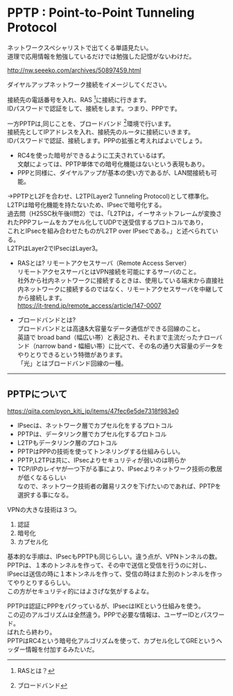 # PPTP : Point-to-Point Tunneling Protocol

ネットワークスペシャリストで出てくる単語見たい。  
道理で応用情報を勉強しているだけでは勉強した記憶がないわけだ。

<http://nw.seeeko.com/archives/50897459.html>

ダイヤルアップネットワーク接続をイメージしてください。  

接続先の電話番号を入れ、RAS [^1]に接続に行きます。  
IDパスワードで認証をして、接続をします。つまり、PPPです。  

一方PPTPは,同じことを、ブロードバンド [^2]環境で行います。  
接続先としてIPアドレスを入れ、接続先のルータに接続にいきます。  
IDパスワードで認証、接続します。PPPの拡張と考えればよいでしょう。  

- RC4を使った暗号ができるように工夫されているはず。  
  文献によっては、PPTP単体での暗号化機能はないという表現もあり。  
- PPPと同様に、ダイヤルアップが基本の使い方であるが、LAN間接続も可能。  

→PPTPとL2Fを合わせ、L2TP(Layer2 Tunneling Protocol)として標準化。  
L2TPは暗号化機能を持たないため、IPsecで暗号化する。  
過去問（H25SC秋午後Ⅱ問2）では、「L2TPは，イーサネットフレームが変換されたPPPフレームをカプセル化してUDPで送受信するプロトコルであり，  
これとIPsecを組み合わせたものがL2TP over IPsecである。」と述べられている。  
L2TPはLayer2でIPsecはLayer3。  

[^1]: RASとは？

- RASとは?
リモートアクセスサーバ（Remote Access Server）  
リモートアクセスサーバとはVPN接続を可能にするサーバのこと。  
社外から社内ネットワークに接続するときは、使用している端末から直接社内ネットワークに接続するのではなく、リモートアクセスサーバを中継してから接続します。  
<https://it-trend.jp/remote_access/article/147-0007>

[^2]: ブロードバンド

- ブロードバンドとは?  
ブロードバンドとは高速&大容量なデータ通信ができる回線のこと。  
英語で broad band（幅広い帯）と表記され、それまで主流だったナローバンド（narrow band・幅細い帯）に比べて、その名の通り大容量のデータをやりとりできるという特徴があります。  
「光」とはブロードバンド回線の一種。  

---

## PPTPについて

<https://qiita.com/pyon_kiti_jp/items/47fec6e5de7318f983e0>

- IPsecは、ネットワーク層でカプセル化をするプロトコル  
- PPTPは、データリンク層でカプセル化するプロトコル  
- L2TPもデータリンク層のプロトコル  
- PPTPはPPPの技術を使ってトンネリングする仕組みらしい。  
- PPTP,L2TPは共に、IPsecよりセキュリティが弱いのは明らか  
- TCP/IPのレイヤが一つ下がる事により、IPsecよりネットワーク技術の敷居が低くなるらしい  
  なので、ネットワーク技術者の難易リスクを下げたいのであれば、PPTPを選択する事になる。  

VPNの大きな技術は３つ。

1. 認証
2. 暗号化
3. カプセル化

基本的な手順は、IPsecもPPTPも同じらしい。違う点が、VPNトンネルの数。  
PPTPは、１本のトンネルを作って、その中で送信と受信を行うのに対し、  
IPsecは送信の時に１本トンネルを作って、受信の時はまた別のトンネルを作ってやりとりするらしい。  
この方がセキュリティ的にはよさげな気がするよな。  

PPTPは認証にPPPをパクっているが、IPsecはIKEという仕組みを使う。  
この辺のアルゴリズムは全然違う。PPPで必要な情報は、ユーザーIDとパスワード。  
ばれたら終わり。  
PPTPはRC4という暗号化アルゴリズムを使って、カプセル化してGREというヘッダー情報を付加するみたいだ。  
